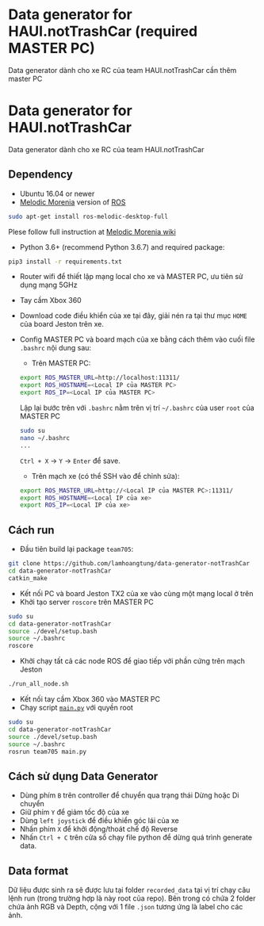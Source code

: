 # Data generator for HAUI.notTrashCar (required MASTER PC)
Data generator dành cho xe RC của team HAUI.notTrashCar cần thêm master PC

# Data generator for HAUI.notTrashCar
Data generator dành cho xe RC của team HAUI.notTrashCar

## Dependency

- Ubuntu 16.04 or newer
- [Melodic Morenia](http://wiki.ros.org/melodic) version of [ROS](https://ros.org)
```bash
sudo apt-get install ros-melodic-desktop-full
```
Plese follow full instruction at [Melodic Morenia wiki](http://wiki.ros.org/melodic)

- Python 3.6+ (recommend Python 3.6.7) and required package:
```bash
pip3 install -r requirements.txt
```

- Router wifi để thiết lập mạng local cho xe và MASTER PC, ưu tiên sử dụng mạng 5GHz

- Tay cầm Xbox 360

- Download code điều khiển của xe tại đây, giải nén ra tại thư mục `HOME` của board Jeston trên xe.

- Config MASTER PC và board mạch của xe bằng cách thêm vào cuối file `.bashrc` nội dung sau:
    - Trên MASTER PC:
    ```bash
    export ROS_MASTER_URL=http://localhost:11311/
    export ROS_HOSTNAME=<Local IP của MASTER PC>
    export ROS_IP=<Local IP của MASTER PC>
    ```
    Lập lại bước trên với `.bashrc` nằm trên vị trí `~/.bashrc` của user `root` của MASTER PC
    ```bash
    sudo su
    nano ~/.bashrc
    ...
    ```
    `Ctrl + X` -> `Y` -> `Enter` để save.
    - Trên mạch xe (có thể SSH vào để chỉnh sửa):
    ```bash
    export ROS_MASTER_URL=http://<Local IP của MASTER PC>:11311/
    export ROS_HOSTNAME=<Local IP của xe>
    export ROS_IP=<Local IP của xe>
    ```
## Cách run

- Đầu tiên build lại package `team705`:
```bash
git clone https://github.com/lamhoangtung/data-generator-notTrashCar
cd data-generator-notTrashCar
catkin_make
```
- Kết nối PC và board Jeston TX2 của xe vào cùng một mạng local ở trên
- Khởi tạo server `roscore` trên MASTER PC
```bash
sudo su
cd data-generator-notTrashCar
source ./devel/setup.bash
source ~/.bashrc
roscore
```
- Khởi chạy tất cả các node ROS để giao tiếp với phần cứng trên mạch Jeston
```bash
./run_all_node.sh
```
- Kết nối tay cầm Xbox 360 vào MASTER PC
- Chạy script [`main.py`](/src/team705/src/main.py) với quyền root

```bash
sudo su
cd data-generator-notTrashCar
source ./devel/setup.bash
source ~/.bashrc
rosrun team705 main.py
```
## Cách sử dụng Data Generator
- Dùng phím `B` trên controller để chuyển qua trạng thái Dừng hoặc Di chuyển
- Giữ phím `Y` để giảm tốc độ của xe
- Dùng `left joystick` để điều khiển góc lái của xe
- Nhấn phím `X` để khởi động/thoát chế độ Reverse
- Nhấn `Ctrl + C` trên cửa sổ chạy file python để dừng quá trình generate data.

## Data format
Dữ liệu được sinh ra sẽ được lưu tại folder `recorded_data` tại vị trí chạy câu lệnh run (trong trường hợp là này root của repo). Bên trong có chứa 2 folder chứa ảnh RGB và Depth, cộng với 1 file `.json` tương ứng là label cho các ảnh.
